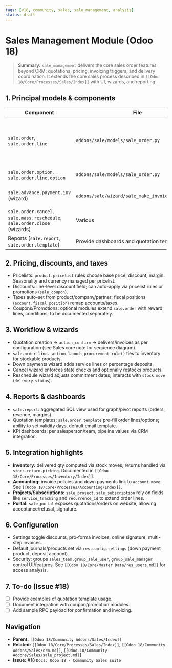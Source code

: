 ```yaml
---
tags: [v18, community, sales, sale_management, analysis]
status: draft
---
```


# Sales Management Module (Odoo 18)

> **Summary:** `sale_management` delivers the core sales order features beyond CRM: quotations, pricing, invoicing triggers, and delivery coordination. It extends the core sales process described in `[[Odoo 18/Core/Processes/Sales/Index]]` with UI, wizards, and reporting.

## 1. Principal models & components

| Component | File | Responsibilities |
|-----------|------|------------------|
| `sale.order`, `sale.order.line` | `addons/sale/models/sale_order.py` | Main logic for quotations/orders; handles state transitions, pricing, taxes, delivered/invoiced quantities. |
| `sale.order.option`, `sale.order.line.option` | `addons/sale/models/sale_order.py` | Optional products on quotation (up-selling). |
| `sale.advance.payment.inv` (wizard) | `addons/sale/wizard/sale_make_invoice_advance.py` | Down payments and invoicing options. |
| `sale.order.cancel`, `sale.mass.reschedule`, `sale.order.close` (wizards) | Various | Manage cancellation, rescheduling, closing orders. |
| Reports (`sale.report`, `sale.order.template`) | Provide dashboards and quotation templates. |

## 2. Pricing, discounts, and taxes
- Pricelists: `product.pricelist` rules choose base price, discount, margin. Seasonality and currency managed per pricelist.
- Discounts: line-level discount field; can auto-apply via pricelist rules or promotions (`sale_coupon`).
- Taxes auto-set from product/company/partner; fiscal positions (`account.fiscal.position`) remap accounts/taxes.
- Coupons/Promotions: optional modules extend `sale.order` with reward lines, conditions; to be documented separately.

## 3. Workflow & wizards
- Quotation creation -> `action_confirm` -> delivers/invoices as per configuration (see Sales core note for sequence diagram).
- `sale.order.line._action_launch_procurement_rule()` ties to inventory for stockable products.
- Down payments wizard adds service lines or percentage deposits.
- Cancel wizard enforces state checks and optionally restocks products.
- Reschedule wizard adjusts commitment dates; interacts with `stock.move` (`delivery_status`).

## 4. Reports & dashboards
- `sale.report`: aggregated SQL view used for graph/pivot reports (orders, revenue, margins).
- Quotation templates: `sale.order.template` pre-fill order lines/options; ability to set validity days, default email template.
- KPI dashboards: per salesperson/team, pipeline values via CRM integration.

## 5. Integration highlights
- **Inventory:** delivered qty computed via stock moves; returns handled via `stock.return.picking`. Documented in `[[Odoo 18/Core/Processes/Inventory/Index]]`.
- **Accounting:** invoice policies and down payments link to `account.move`. See `[[Odoo 18/Core/Processes/Accounting/Index]]`.
- **Projects/Subscriptions:** `sale_project`, `sale_subscription` rely on fields like `service_tracking` and `recurrence_id` to extend order lines.
- **Portal:** `sale_portal` exposes quotations/orders on website, allowing acceptance/refusal, signature.

## 6. Configuration
- Settings toggle discounts, pro-forma invoices, online signature, multi-step invoices.
- Default journals/products set via `res.config.settings` (down payment product, deposit account).
- Security: groups `sales_team.group_sale_user`, `group_sale_manager` control UI/features. See `[[Odoo 18/Core/Master Data/res_users.md]]` for access analysis.

## 7. To-do (Issue #18)
- [ ] Provide examples of quotation template usage.
- [ ] Document integration with coupon/promotion modules.
- [ ] Add sample RPC payload for confirmation and invoicing.

## Navigation
- **Parent:** `[[Odoo 18/Community Addons/Sales/Index]]`
- **Related:** `[[Odoo 18/Core/Processes/Sales/Index]]`, `[[Odoo 18/Community Addons/Sales/crm.md]]`, `[[Odoo 18/Community Addons/Sales/sale_project.md]]`
- **Issue:** #18 `Docs: Odoo 18 - Community Sales suite`

